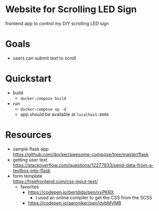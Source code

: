 # Website for Scrolling LED Sign
frontend app to control my DIY scrolling LED sign

# Goals
* users can submit text to scroll

# Quickstart
* build
    * `docker-compose build`
* run
    * `docker-compose up -d`
    * app should be available at `localhost:8000`

# Resources
* sample flask app<br>https://github.com/docker/awesome-compose/tree/master/flask
* getting user text<br>https://stackoverflow.com/questions/12277933/send-data-from-a-textbox-into-flask
* form template<br>https://freefrontend.com/css-input-text/
    * favorites
        * https://codepen.io/bertdida/pen/xyPKRX
            * I used an online compiler to get the CSS from the SCSS
        * https://codepen.io/aaroniker/pen/dybMVMB